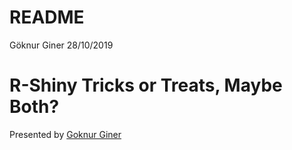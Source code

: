 README
================
Göknur Giner
28/10/2019

# R-Shiny Tricks or Treats, Maybe Both?

Presented by [Goknur Giner](https://twitter.com/goknurginer)
